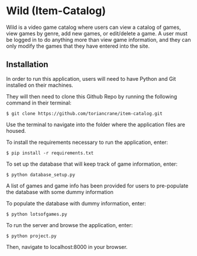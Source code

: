 # Wild (Item-Catalog)
Wild is a video game catalog where users can view a catalog of games, view games by genre, add new games, or edit/delete a game. A user must be logged in to do anything more than view game information, and they can only modify the games that they have entered into the site.

## Installation
In order to run this application, users will need to have Python and Git installed on their machines.

They will then need to clone this Github Repo by running the following command in their terminal:

    $ git clone https://github.com/toriancrane/item-catalog.git

Use the terminal to navigate into the folder where the application files are housed.

To install the requirements necessary to run the application, enter:

    $ pip install -r requirements.txt

To set up the database that will keep track of game information, enter:

    $ python database_setup.py

A list of games and game info has been provided for users to pre-populate the database with some dummy information

To populate the database with dummy information, enter:

    $ python lotsofgames.py

To run the server and browse the application, enter:

    $ python project.py

Then, navigate to localhost:8000 in your browser.
